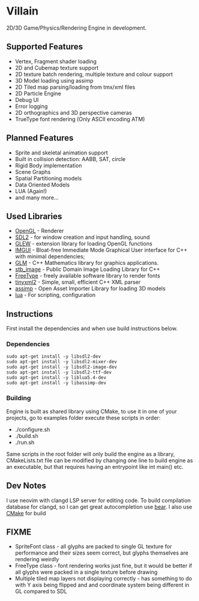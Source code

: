 # Villain
2D/3D Game/Physics/Rendering Engine in development.

## Supported Features

* Vertex, Fragment shader loading
* 2D and Cubemap texture support
* 2D texture batch rendering, multiple texture and colour support
* 3D Model loading using assimp
* 2D Tiled map parsing/loading from tmx/xml files
* 2D Particle Engine
* Debug UI
* Error logging
* 2D orthographics and 3D perspective cameras
* TrueType font rendering (Only ASCII encoding ATM)

## Planned Features

* Sprite and skeletal animation support
* Built in collision detection: AABB, SAT, circle
* Rigid Body implementation
* Scene Graphs
* Spatial Partitioning models
* Data Oriented Models
* LUA (Again!)
* and many more...

## Used Libraries

 * [OpenGL](https://www.opengl.org) - Renderer
 * [SDL2](https://www.libsdl.org/) - for window creation and input handling, sound
 * [GLEW](https://glew.sourceforge.net/) - extension library for loading OpenGL functions
 * [IMGUI](https://github.com/ocornut/imgui) - Bloat-free Immediate Mode Graphical User interface for C++ with minimal dependencies;
 * [GLM](https://glm.g-truc.net/0.9.8/index.html) - C++ Mathematics library for graphics applications.
 * [stb_image](https://github.com/nothings/stb) - Public Domain Image Loading Library for C++
 * [FreeType](https://freetype.org/index.html) - freely available software library to render fonts
 * [tinyxml2](https://github.com/leethomason/tinyxml2) - Simple, small, efficient C++ XML parser
 * [assimp](https://github.com/assimp/assimp) - Open Asset Importer Library for loading 3D models
 * [lua](https://www.lua.org/) - For scripting, configuration


## Instructions

First install the dependencies and when use build instructions below.

### Dependencies
    sudo apt-get install -y libsdl2-dev
    sudo apt-get install -y libsdl2-mixer-dev
    sudo apt-get install -y libsdl2-image-dev
    sudo apt-get install -y libsdl2-ttf-dev
    sudo apt-get install -y liblua5.4-dev
    sudo apt-get install -y libassimp-dev

### Building

Engine is built as shared library using CMake, to use it in one of your projects,
go to examples folder execute these scripts in order:
 * ./configure.sh
 * ./build.sh
 * ./run.sh

 Same scripts in the root folder will only build the engine as a library, CMakeLists.txt file can be modified by changing
 one line to build engine as an executable, but that requires having an entrypoint like int main() etc.


## Dev Notes

I use neovim with clangd LSP server for editing code. To build compilation database for clangd, so I can get great autocompletion
use [bear](https://github.com/rizsotto/Bear). I also use [CMake](https://cmake.org/) for build

## FIXME

 * SpriteFont class - all glyphs are packed to single GL texture for performance and their sizes
     seem correct, but glyphs themselves are rendering weirdly
 * FreeType class - font rendering works just fine, but it would be better if all glyphs were packed
     in a single texture before drawing
 * Multiple tiled map layers not displaying correctly - has something to do with Y axis being flipped and
     and coordinate system being different in GL compared to SDL

